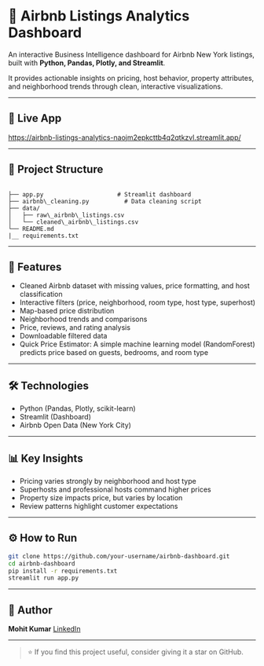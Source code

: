 # 🏡 Airbnb Listings Analytics Dashboard

An interactive Business Intelligence dashboard for Airbnb New York listings, built with **Python, Pandas, Plotly, and Streamlit**.

It provides actionable insights on pricing, host behavior, property attributes, and neighborhood trends through clean, interactive visualizations.

---

## 🚀 Live App

https://airbnb-listings-analytics-naojm2epkcttb4q2qtkzvl.streamlit.app/

---

## 📂 Project Structure
```

├── app.py                     # Streamlit dashboard
├── airbnb\_cleaning.py          # Data cleaning script
├── data/
│   ├── raw\_airbnb\_listings.csv
│   └── cleaned\_airbnb\_listings.csv
└── README.md
|__ requirements.txt

````

---

## 🔑 Features
- Cleaned Airbnb dataset with missing values, price formatting, and host classification
- Interactive filters (price, neighborhood, room type, host type, superhost)
- Map-based price distribution
- Neighborhood trends and comparisons
- Price, reviews, and rating analysis
- Downloadable filtered data
- Quick Price Estimator: A simple machine learning model (RandomForest) predicts price based on guests, bedrooms, and room type


---

## 🛠️ Technologies
- Python (Pandas, Plotly, scikit-learn)
- Streamlit (Dashboard)
- Airbnb Open Data (New York City)

---

## 📊 Key Insights
- Pricing varies strongly by neighborhood and host type
- Superhosts and professional hosts command higher prices
- Property size impacts price, but varies by location
- Review patterns highlight customer expectations

---

## ⚙️ How to Run
```bash
git clone https://github.com/your-username/airbnb-dashboard.git
cd airbnb-dashboard
pip install -r requirements.txt
streamlit run app.py
````

---

## 👤 Author

**Mohit Kumar**
[LinkedIn](https://linkedin.com/in/your-profile) 

---

> ⭐ If you find this project useful, consider giving it a star on GitHub.

